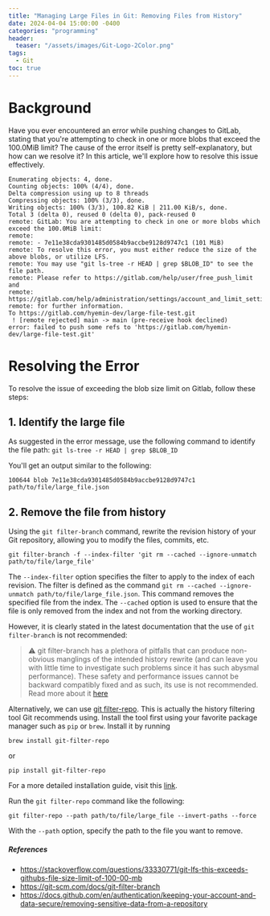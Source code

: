 ```yaml
---
title: "Managing Large Files in Git: Removing Files from History"
date: 2024-04-04 15:00:00 -0400
categories: "programming"
header:
  teaser: "/assets/images/Git-Logo-2Color.png"
tags:
  - Git
toc: true
---
```


# Background
Have you ever encountered an error while pushing changes to GitLab, stating that you're attempting to check in one or more blobs that exceed the 100.0MiB limit? The cause of the error itself is pretty self-explanatory, but how can we resolve it? In this article, we'll explore how to resolve this issue effectively.

```shell
Enumerating objects: 4, done.
Counting objects: 100% (4/4), done.
Delta compression using up to 8 threads
Compressing objects: 100% (3/3), done.
Writing objects: 100% (3/3), 100.82 KiB | 211.00 KiB/s, done.
Total 3 (delta 0), reused 0 (delta 0), pack-reused 0
remote: GitLab: You are attempting to check in one or more blobs which exceed the 100.0MiB limit:
remote: 
remote: - 7e11e38cda9301485d0584b9accbe9128d9747c1 (101 MiB)
remote: To resolve this error, you must either reduce the size of the above blobs, or utilize LFS.
remote: You may use "git ls-tree -r HEAD | grep $BLOB_ID" to see the file path.
remote: Please refer to https://gitlab.com/help/user/free_push_limit and
remote: https://gitlab.com/help/administration/settings/account_and_limit_setting
remote: for further information.
To https://gitlab.com/hyemin-dev/large-file-test.git
 ! [remote rejected] main -> main (pre-receive hook declined)
error: failed to push some refs to 'https://gitlab.com/hyemin-dev/large-file-test.git'
```

# Resolving the Error

To resolve the issue of exceeding the blob size limit on Gitlab, follow these steps:

## 1. Identify the large file
As suggested in the error message, use the following command to identify the file path:
`git ls-tree -r HEAD | grep $BLOB_ID`

You'll get an output similar to the following:
```
100644 blob 7e11e38cda9301485d0584b9accbe9128d9747c1	path/to/file/large_file.json
```

## 2. Remove the file from history
Using the `git filter-branch` command, rewrite the revision history of your Git repository, allowing you to modify the files, commits, etc. 

```
git filter-branch -f --index-filter 'git rm --cached --ignore-unmatch path/to/file/large_file'
```

The `--index-filter` option specifies the filter to apply to the index of each revision. The filter is defined as the command `git rm --cached --ignore-unmatch path/to/file/large_file.json`. This command removes the specified file from the index. The `--cached` option is used to ensure that the file is only removed from the index and not from the working directory.

However, it is clearly stated in the latest documentation that the use of `git filter-branch` is not recommended:
> :warning: git filter-branch has a plethora of pitfalls that can produce non-obvious manglings of the intended history rewrite (and can leave you with little time to investigate such problems since it has such abysmal performance). These safety and performance issues cannot be backward compatibly fixed and as such, its use is not recommended. Read more about it [here](https://git-scm.com/docs/git-filter-branch)


Alternatively, we can use [git filter-repo](https://github.com/newren/git-filter-repo/). This is actually the history filtering tool Git recommends using. Install the tool first using your favorite package manager such as `pip` or `brew`. 
Install it by running
```
brew install git-filter-repo
```
or
```
pip install git-filter-repo
```
For a more detailed installation guide, visit this [link](https://github.com/newren/git-filter-repo/blob/main/INSTALL.md).


Run the `git filter-repo` command like the following:
```
git filter-repo --path path/to/file/large_file --invert-paths --force
```
With the `--path` option, specify the path to the file you want to remove.



##### References
- <https://stackoverflow.com/questions/33330771/git-lfs-this-exceeds-githubs-file-size-limit-of-100-00-mb>
- <https://git-scm.com/docs/git-filter-branch>
- <https://docs.github.com/en/authentication/keeping-your-account-and-data-secure/removing-sensitive-data-from-a-repository>